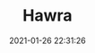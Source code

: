 ---
id_post: 11
title: "Hawra"
slug: 'hawra'
date: 2021-01-26 22:31:26
description: 'Wonderful creature inside horizon.'
image: 'https://i.postimg.cc/RZ96bb3H/IMG-20201114-150728.jpg'
categories: kubisme
artist: 'Gallery teplok.id'
instagram: 'dian_djoyo'
---